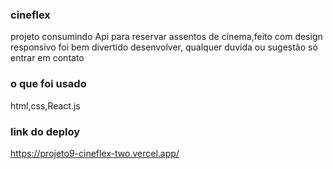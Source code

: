 ### cineflex
projeto consumindo Api para reservar assentos de cinema,feito com design responsivo foi bem divertido desenvolver, qualquer duvida ou sugestão só entrar em contato
 
 ### o que foi usado
 html,css,React.js

### link do deploy
https://projeto9-cineflex-two.vercel.app/

